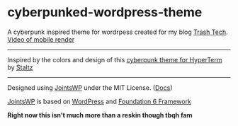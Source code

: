  # cyberpunked-wordpress-theme

 A cyberpunk inspired theme for wordrpess created for my blog <a href="http://trashtech.webatu.com">Trash Tech</a>.
 <br><a href="https://goo.gl/photos/phPJncp2fnzj3DHQ7">Video of mobile render</a>
 <hr></hr>
 Inspired by the colors and design of this <a href="https://github.com/staltz/hyperpunk">cyberpunk theme for HyperTerm</a> by <a href="https://github.com/staltz">Staltz</a>
  <hr></hr>
  <p>Designed using <a href="http://jointswp.com/">JointsWP</a> under the MIT License. (<a href="http://jointswp.com/docs/">Docs</a>)</p>
  <p><a href="http://jointswp.com/">JointsWP</a> is based on <a href="https://wordpress.org/">WordPress</a> and <a href="http://foundation.zurb.com/">Foundation 6 Framework<a></p>
 <b>Right now this isn't much more than a reskin though tbqh fam</b>

